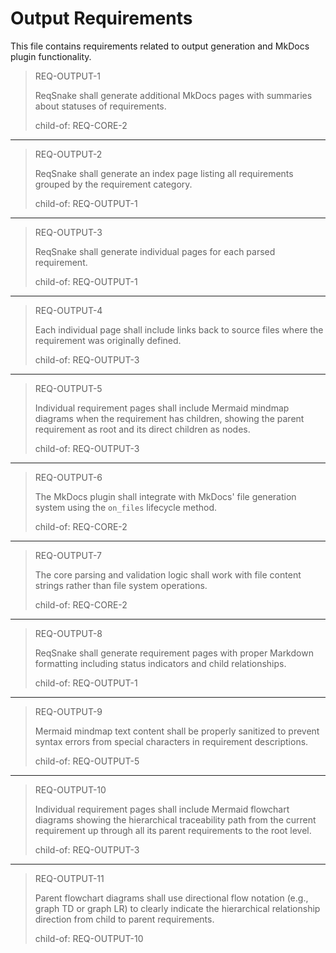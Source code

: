 # Output Requirements

This file contains requirements related to output generation and MkDocs plugin functionality.

> REQ-OUTPUT-1
>
> ReqSnake shall generate additional MkDocs pages with summaries about statuses of requirements.
>
> child-of: REQ-CORE-2

---

> REQ-OUTPUT-2
>
> ReqSnake shall generate an index page listing all requirements grouped by the requirement category.
>
> child-of: REQ-OUTPUT-1

---

> REQ-OUTPUT-3
>
> ReqSnake shall generate individual pages for each parsed requirement.
>
> child-of: REQ-OUTPUT-1

---

> REQ-OUTPUT-4
>
> Each individual page shall include links back to source files where the requirement was originally defined.
>
> child-of: REQ-OUTPUT-3

---

> REQ-OUTPUT-5
>
> Individual requirement pages shall include Mermaid mindmap diagrams when the requirement has children, showing the parent requirement as root and its direct children as nodes.
>
> child-of: REQ-OUTPUT-3

---

> REQ-OUTPUT-6
>
> The MkDocs plugin shall integrate with MkDocs' file generation system using the `on_files` lifecycle method.
>
> child-of: REQ-CORE-2

---

> REQ-OUTPUT-7
>
> The core parsing and validation logic shall work with file content strings rather than file system operations.
>
> child-of: REQ-CORE-2

---

> REQ-OUTPUT-8
>
> ReqSnake shall generate requirement pages with proper Markdown formatting including status indicators and child relationships.
>
> child-of: REQ-OUTPUT-1

---

> REQ-OUTPUT-9
>
> Mermaid mindmap text content shall be properly sanitized to prevent syntax errors from special characters in requirement descriptions.
>
> child-of: REQ-OUTPUT-5

---

> REQ-OUTPUT-10
>
> Individual requirement pages shall include Mermaid flowchart diagrams showing the hierarchical traceability path from the current requirement up through all its parent requirements to the root level.
>
> child-of: REQ-OUTPUT-3

---

> REQ-OUTPUT-11
>
> Parent flowchart diagrams shall use directional flow notation (e.g., graph TD or graph LR) to clearly indicate the hierarchical relationship direction from child to parent requirements.
>
> child-of: REQ-OUTPUT-10
